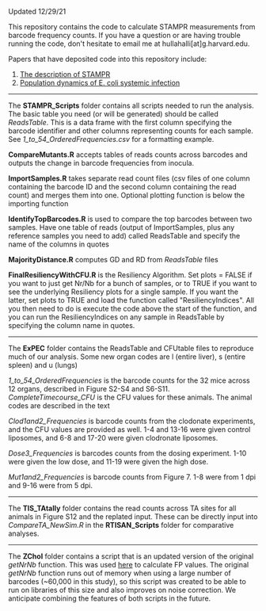 Updated 12/29/21

This repository contains the code to calculate STAMPR measurements from barcode frequency counts. If you have a question or are having trouble running the code, don't hesitate to email me at hullahalli[at]g.harvard.edu. 

Papers that have deposited code into this repository include:

1) [The description of STAMPR](https://journals.asm.org/doi/10.1128/mSystems.00887-21)
2) [Population dynamics of E. coli systemic infection](https://elifesciences.org/articles/70910)

-----

The **STAMPR_Scripts** folder contains all scripts needed to run the analysis. 
The basic table you need (or will be generated) should be called *ReadsTable*. This is a data frame with the first column specifying the barcode identifier and other columns representing counts for each sample. See *1_to_54_OrderedFrequencies.csv* for a formatting example.


**CompareMutants.R** accepts tables of reads counts across barcodes and outputs the change in barcode frequencies from inocula. 

**ImportSamples.R** takes separate read count files (csv files of one column containing the barcode ID and the second column containing the read count) and merges them into one. Optional plotting function is below the importing function

**IdentifyTopBarcodes.R** is used to compare the top barcodes between two samples. Have one table of reads (output of ImportSamples, plus any reference samples you need to add) called ReadsTable and specify the name of the columns in quotes 

**MajorityDistance.R** computes GD and RD from *ReadsTable* files

**FinalResiliencyWithCFU.R** is the Resiliency Algorithm. Set plots = FALSE if you want to just get Nr/Nb for a bunch of samples, or to TRUE if you want to see the underlying Resiliency plots for a single sample. If you want the latter, set plots to TRUE and load the function called "ResiliencyIndices". All you then need to do is execute the code above the start of the function, and you can run the ResiliencyIndices on any sample in ReadsTable by specifying the column name in quotes. 

-----

The **ExPEC** folder contains the ReadsTable and CFUtable files to reproduce much of our analysis. Some new organ codes are l (entire liver), s (entire spleen) and u (lungs)

*1_to_54_OrderedFrequencies* is the barcode counts for the 32 mice across 12 organs, described in Figure S2-S4 and S6-S11. *CompleteTimecourse_CFU* is the CFU values for these animals. The animal codes are described in the text

*Clod1and2_Frequencies* is barcode counts from the clodonate experiments, and the CFU values are provided as well. 1-4 and 13-16 were given control liposomes, and 6-8 and 17-20 were given clodronate liposomes. 

*Dose3_Frequencies* is barcodes counts from the dosing experiment. 1-10 were given the low dose, and 11-19 were given the high dose. 

*Mut1and2_Frequencies* is barcode counts from Figure 7. 1-8 were from 1 dpi and 9-16 were from 5 dpi.

-----

The **TIS_TAtally** folder contains the read counts across TA sites for all animals in Figure S12 and the replated input. These can be directly input into *CompareTA_NewSim.R* in the **RTISAN_Scripts** folder for comparative analyses. 


-----
The **ZChol** folder contains a script that is an updated version of the original *getNrNb* function. This was used [here](https://www.biorxiv.org/content/10.1101/2021.12.17.473008v1) to calculate FP values. The original *getNrNb* function runs out of memory when using a large number of barcodes (~60,000 in this study), so this script was created to be able to run on libraries of this size and also improves on noise correction. We anticipate combining the features of both scripts in the future. 
